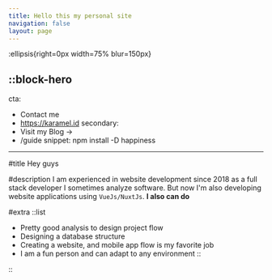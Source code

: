 ```yaml
---
title: Hello this my personal site
navigation: false
layout: page
---
```


:ellipsis{right=0px width=75% blur=150px}

::block-hero
---
cta:
  - Contact me
  - https://karamel.id
secondary:
  - Visit my Blog →
  - /guide
snippet: npm install -D happiness
---

#title
Hey guys

#description
I am experienced in website development since 2018 as a full stack developer I sometimes analyze software. 
But now I'm also developing website applications using `VueJs/NuxtJs`. 
**I also can do**

#extra
  ::list
  - Pretty good analysis to design project flow
  - Designing a database structure
  - Creating a website, and mobile app flow is my favorite job
  - I am a fun person and can adapt to any environment
  ::

::

